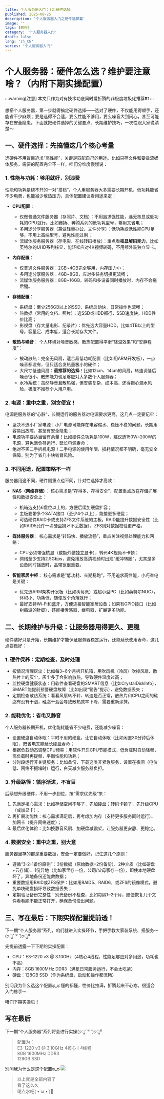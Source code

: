 ```yaml
---
title: 个人服务器入门：(2)硬件选择
published: 2025-08-25
description: '个人服务器入门之硬件选择篇'
image: ''
tags: [教程]
category: '个人服务器入门'
draft: false 
lang: 'zh_CN'
series: "个人服务器入门"
---
```

# 个人服务器：硬件怎么选？维护要注意啥？（内附下期实操配置）
:::warning[注意]
本文只作为对有技术功底同时爱折腾的非极度垃圾佬推荐❗❗❗
:::

想搭个人服务器，第一步就得搞定硬件选择——选对了硬件，不仅能用得顺手，还能省不少麻烦；要是选得不合适，要么性能不够用，要么噪音大到闹心，甚至可能存在安全隐患。下面就把硬件选择的关键要点、长期维护技巧，一次性跟大家说清楚～


## 一、硬件选择：先搞懂这几个核心考量
选硬件不用盲目追求“高性能”，关键是匹配自己的用途。比如只存文件和要做流媒体服务，需要的配置完全不一样，咱们分维度慢慢说：

### 1. 性能与功耗：够用就好，别浪费
性能和功耗是绕不开的一对“搭档”，个人用服务器大多需要长期开机，低功耗能省不少电费，也能减少散热压力，具体配置建议看用途来定：

- **CPU配置**：
  - 仅做普通文件服务器（存照片、文档）：不用追求强性能，选无核显或低功耗的CPU就行，比如赛扬、奔腾系列的低功耗型号，够用又省电；
  - 多用途分享服务器（兼做轻量办公、文件分享）：低功耗或低性能CPU足够，不用上高端型号，避免性能过剩；
  - 流媒体服务服务器（存电影、在线转码播放）：重点看**核显解码能力**，比如英特尔的UHD系列核显，能轻松应对4K视频转码，不用额外装独立显卡。

- **内存配置**：
  - 仅普通文件服务器：2GB~4GB完全够用，内存压力小；
  - 多用途分享服务器：4GB~8GB，应对多任务切换更流畅；
  - 流媒体服务服务器：8GB~16GB，转码和多设备同时播放时，内存不会拖后腿。

- **存储配置**：
  - 系统盘：至少256GB以上的SSD，系统启动快，日常操作也流畅；
  - 热数据（常用的文档、照片）：选SSD或HDD都行，SSD速度快，HDD性价比高；
  - 影视盘（存大量电影、纪录片）：优先选大容量HDD，比如4TB以上的型号，容量足、成本低，适合长期存大文件。

- **散热与噪音**：
  个人环境对噪音敏感，散热配置得平衡“降温效果”和“安静程度”：
  - 被动散热：完全无风扇，适合超低功耗配置（比如用ARM开发板），一点噪音都没有，但只适合发热量极小的硬件；
  - 大尺寸低速风扇：**最推荐的选择**！比如12cm、14cm的风扇，转速调低后噪音很小，散热能力也足够应对大多数个人服务器；
  - 水冷系统：虽然静音且散热强，但安装复杂、成本高，还得担心漏水风险，极度不推荐个人用户用。


### 2. 电源：重中之重，别贪便宜！
电源是服务器的“心脏”，长期运行的服务器对电源要求更高，这几点一定要记牢：
- 坚决不选小厂家电源！小厂电源可能存在电容缩水、稳压不稳的问题，长期用容易出故障，甚至有安全隐患；
- 电源功率要适当留有余量！比如硬件总功耗是100W，建议选150W~200W的电源，避免满负荷运行，延长电源寿命；
- 绝对不买二手拆机电源！二手电源的使用年限、损耗情况都不明确，毫无安全保障，别为了省几十块钱冒风险。


### 3. 不同用途，配置策略不一样
服务器用途不同，硬件侧重点也不同，针对性选择才高效：

- **NAS（网络存储）**：
  核心需求是“存得多、存得安全”，配置重点放在存储扩展性和数据安全上：
  - 机箱选支持6盘位以上的，方便后续加硬盘扩容；
  - 主板要带多个SATA接口（至少4个以上），能接更多硬盘；
  - 可选硬件RAID卡或支持ZFS文件系统的主板，RAID能提升数据安全性（比如RAID5允许一块硬盘损坏不丢数据），ZFS则对数据校验更严格。

- **媒体服务器**：
  核心需求是“转码快、播放流畅”，重点关注视频处理能力和网络：
  - CPU必须带强核显（或额外装独立显卡），转码4K视频不卡顿；
  - 网络至少支持2.5Gbps，避免播放高清视频时出现“缓冲转圈”，尤其是多设备同时播放时，高带宽很重要。

- **智能家居中枢**：
  核心需求是“低功耗、长期稳跑”，不用追求高性能，小巧省电是关键：
  - 优先选ARM架构开发板（比如树莓派）或超小型PC（比如英特尔NUC），体积小、功耗低，随便放个角落就行；
  - 最好支持Wi-Fi和蓝牙，方便连接智能家居设备；如果有GPIO接口（比如树莓派的针脚），还能接传感器、继电器，扩展更多功能。


## 二、长期维护与升级：让服务器用得更久、更稳
硬件装好只是开始，长期维护才能保证服务器稳定运行，还能延长使用寿命，这几点要做好：

### 1. 硬件保养：定期检查，及时处理
- 按情况清理灰尘：比如每3~6个月拆开机箱，用吹风机（冷风）吹掉风扇、散热片上的灰尘，灰尘多了会影响散热，导致硬件温度过高；
- 监控硬盘健康状态：用软件查看硬盘的SMART信息（比如CrystalDiskInfo），SMART能提前预警硬盘故障（比如出现“警告”提示），避免数据丢失；
- 定期检查散热系统：看看风扇转不转、转速是否正常，散热片和CPU之间的硅脂有没有干涸，硅脂干涸会导致散热效率下降，需要重新涂抹。

### 2. 能耗优化：省电又静音
个人服务器长期开机，优化能耗能省不少电费，还能减少噪音：
- 设置硬盘自动休眠：平时不用的硬盘，让它自动休眠（比如闲置30分钟后休眠），既省电又能延长硬盘寿命；
- 根据负载动态调整CPU频率：用软件开启CPU节能模式，低负载时自动降频，高负载时再提频，平衡性能和功耗；
- 分时段运行非关键服务：比如备份、下载这类非紧急服务，设置在夜间（电价低、网络不拥堵时）运行，白天减少服务器负担。

### 3. 升级路径：循序渐进，不盲目
后续想升级硬件，不用一步到位，按“需求优先级”来：
1. 先满足核心需求：比如存储空间不够了，先加硬盘；转码卡顿了，先升级CPU（或加显卡）；
2. 再扩展功能性：核心需求满足后，再考虑加内存（支持更多服务同时运行）、加网卡（提升网络速度）；
3. 最后优化体验：比如换静音风扇、加硬盘减震架，让服务器更安静、更稳定。

### 4. 数据安全：重中之重，别大意
服务器里存的都是重要数据，安全一定要做好，记住这几个原则：
- 遵循“3-2-1备份原则”：3份数据（原始数据+2份备份）、2种介质（比如硬盘+云存储）、1份异地（比如家里存一份，公司/父母家存一份），即使本地硬盘坏了，异地备份还能救数据；
- 重要数据用RAID或ZFS保护：比如用RAID5、RAID6，或ZFS的镜像模式，避免单块硬盘损坏导致数据丢失；
- 定期验证备份完整性：别光备份不检查，比如每隔1~2个月，随便恢复几个文件看看能不能正常打开，确保备份没出问题。


## 三、写在最后：下期实操配置提前透！
下一期“个人服务器”系列，咱们就进入实操环节，手把手教大家装系统、搭服务～(੭ु´ ᐜ `)੭ु⁾⁾

先提前透露一下下期的实操配置：
- CPU：E3-1220 v3 @ 3.10GHz（4核心4线程，性能足够应对多用途，功耗也不高）
- 内存：8GB 1600MHz DDR3（满足日常服务运行，不会太吃紧）
- 硬盘：128GB SSD（作为系统盘，启动和操作都流畅）

别问我为什么选这个配置ಥ_ಥ 懂的都懂，性价比拉满，折腾起来不心疼，很适合入门练手～

咱们下期实操见！
## 写在最后
下一期“个人服务器”系列将会进行实操(੭ु´ ᐜ `)੭ु⁾⁾
>配置为：  
>E3-1220 v3 @ 3.10GHz 4核心丨4线程  
>8GB 1600MHz DDR3  
>128GB SSD  

别问我为什么是这个配置ಥ_ಥ
![](https://blog.akatsukimio.top/img/3-2025/202508242146512.webp)

> 以上就是全部内容了 \
> 看了这么久 \
> 喝点水吧( •̀ ω •́ )🥤